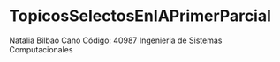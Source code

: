 # TopicosSelectosEnIAPrimerParcial
Natalia Bilbao Cano
Código: 40987
Ingenieria de Sistemas Computacionales
